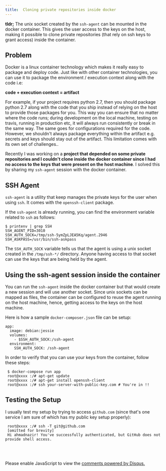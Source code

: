 ```yaml
---
title:  Cloning private repositories inside docker
---
```


**tldr;** The unix socket created by the `ssh-agent` can be mounted in
  the docker container. This gives the user access to the keys on the
  host, making it possible to clone private repositories (that rely on
  ssh keys to grant access) inside the container.

## Problem

Docker is a linux container technology which makes it really easy to
package and deploy code. Just like with other container
technologies, you can use it to package the environment / execution
context along with the code i.e:

**code + execution context = artifact**

For example, if your project requires python 2.7, then you
should package python 2.7 along with the code that you ship instead of
relying on the host to provide those packages for you. This way you
can ensure that no matter where the code runs; during development on
the local machine, testing on travis, running in production etc, it
will always run consistently or break in the same way. The same goes
for configurations required for the code. However, we shouldn't always
package everything within the artifact e.g. secrets and keys should
stay out of the artifact. This limitation comes with its own set of
challenges..

Recently I was working on a **project that depended on some private
repositories and I couldn't clone inside the docker container since I
had no access to the keys that were present on the host machine**. I
solved this by sharing my `ssh-agent` session with the docker
container.

## SSH Agent

`ssh-agent` is a utility that keep manages the private keys for the
user when using `ssh`. It comes with the `openssh-client` package.

If the `ssh-agent` is already running, you can find the environment
variable related to `ssh` as follows:

```
$ printenv | grep SSH
SSH_AGENT_PID=3010
SSH_AUTH_SOCK=/tmp/ssh-5ymZpLJEA5Kq/agent.2946
SSH_ASKPASS=/usr/bin/ssh-askpass
```

The `SSH_AUTH_SOCK` variable tells us that the agent is using a unix
socket created in the `/tmp/ssh-*/` directory. Anyone having access to
that socket can use the keys that are being held by the agent.

## Using the ssh-agent session inside the container

You can run the `ssh-agent` inside the docker container but that would
create a new session and will use another socket. Since unix sockets
can be mapped as files, the container can be configured to reuse the
agent running on the host machine, hence, getting access to the keys
on the host machine.

Here is how a sample `docker-composer.json` file can be setup:

```
app:
  image: debian:jessie
  volumes:
    - $SSH_AUTH_SOCK:/ssh-agent
  environment:
    SSH_AUTH_SOCK: /ssh-agent
```

In order to verify that you can use your keys from the container,
follow these steps:

```
 $ docker-compose run app
 root@xxxx :/# apt-get update
 root@xxxx :/# apt-get install openssh-client
 root@xxxx :/# ssh your-server-with-public-key.com # You're in !!
```

## Testing the Setup

I usually test my setup by trying to access `github.com` (since that's
one service I am sure of which has my public key setup properly):

```
 root@xxxx :/# ssh -T git@github.com
 [omitted for brevity]
 Hi ahmadnazir! You've successfully authenticated, but GitHub does not provide shell access.
```



<br />
<br />
<div id="disqus_thread"></div>
<script>
    /**
     *  RECOMMENDED CONFIGURATION VARIABLES: EDIT AND UNCOMMENT THE SECTION BELOW TO INSERT DYNAMIC VALUES FROM YOUR PLATFORM OR CMS.
     *  LEARN WHY DEFINING THESE VARIABLES IS IMPORTANT: https://disqus.com/admin/universalcode/#configuration-variables
     */
    /*
    var disqus_config = function () {
        this.page.url = PAGE_URL;  // Replace PAGE_URL with your page's canonical URL variable
        this.page.identifier = PAGE_IDENTIFIER; // Replace PAGE_IDENTIFIER with your page's unique identifier variable
    };
    */
    (function() {  // DON'T EDIT BELOW THIS LINE
        var d = document, s = d.createElement('script');
        
        s.src = '//ahmadnazir.disqus.com/embed.js';
        
        s.setAttribute('data-timestamp', +new Date());
        (d.head || d.body).appendChild(s);
    })();
</script>

<noscript>Please enable JavaScript to view the <a href="https://disqus.com/?ref_noscript" rel="nofollow">comments powered by Disqus.</a></noscript>
